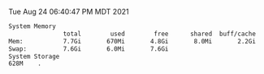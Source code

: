 Tue Aug 24 06:40:47 PM MDT 2021
```bash
System Memory
               total        used        free      shared  buff/cache   available
Mem:           7.7Gi       670Mi       4.8Gi       8.0Mi       2.2Gi       6.7Gi
Swap:          7.6Gi       6.0Mi       7.6Gi
System Storage
628M	.
```
